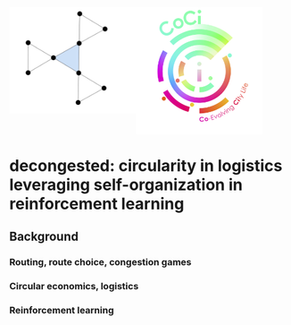 <img src="images/logo.png" align="left" width="45%"/>
<img src="images/coci_logo.png" align="center" width="45%"/>

# decongested: circularity in logistics leveraging self-organization in reinforcement learning

## Background

### Routing, route choice, congestion games

### Circular economics, logistics  

### Reinforcement learning

